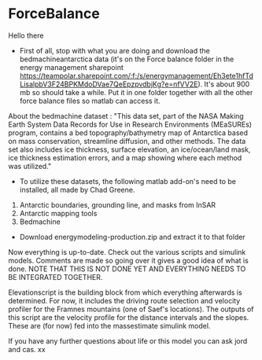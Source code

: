 # ForceBalance

Hello there

- First of all, stop with what you are doing and download the bedmachineantarctica data (it's on the Force balance folder in the energy management sharepoint https://teampolar.sharepoint.com/:f:/s/energymanagement/Eh3ete1hfTdLisalpbV3F24BPKMdoDVae7QeEpzpvdbjKg?e=nfVV2E). It's about 900 mb so should take a while. Put it in one folder together with all the other force balance files so matlab can access it.  

About the bedmachine dataset : "This data set, part of the NASA Making Earth System Data Records for Use in Research Environments (MEaSUREs) program, contains a bed topography/bathymetry map of Antarctica based on mass conservation, streamline diffusion, and other methods. The data set also includes ice thickness, surface elevation, an ice/ocean/land mask, ice thickness estimation errors, and a map showing where each method was utilized."

- To utilize these datasets, the following matlab add-on's need to be installed, all made by Chad Greene.
1. Antarctic boundaries, grounding line, and masks from InSAR
2. Antarctic mapping tools
3. Bedmachine
        
- Download energymodeling-production.zip and extract it to that folder

Now everything is up-to-date. Check out the various scripts and simulink models. Comments are made so going over it gives a good idea of what is done. NOTE THAT THIS IS NOT DONE YET AND EVERYTHING NEEDS TO BE INTEGRATED TOGETHER.

Elevationscript is the building block from which everything afterwards is determined. For now, it includes the driving route selection and velocity profiler for the Framnes mountains (one of Saef's locations). The outputs of this script are the velocity profile for the distance intervals and the slopes. These are (for now) fed into the massestimate simulink model. 

If you have any further questions about life or this model you can ask jord and cas. xx
